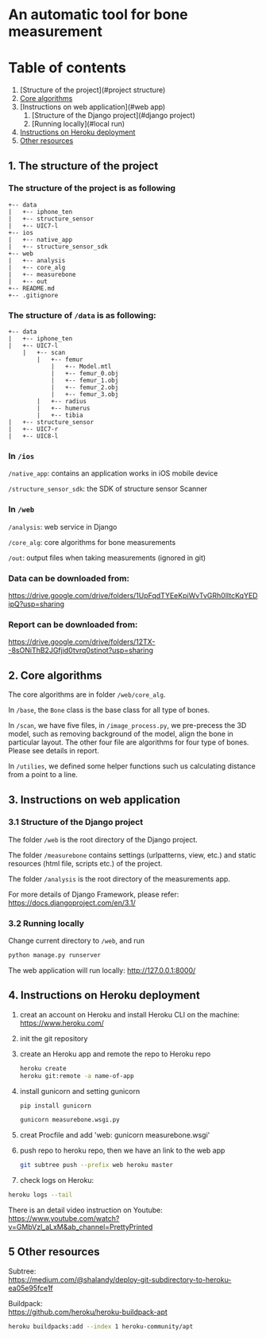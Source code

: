 # An automatic tool for bone measurement

# Table of contents
1. [Structure of the project](#project structure)
2. [Core algorithms](#algorithms)
3. [Instructions on web application](#web app)
    1. [Structure of the Django project](#django project)
    1. [Running locally](#local run)
4. [Instructions on Heroku deployment](#heroku)
5. [Other resources](#resources)


## 1. The structure of the project <a name="project structure"></a>

### The structure of the project is as following
```
+-- data
|   +-- iphone_ten
|   +-- structure_sensor
|   +-- UIC7-l
+-- ios
|   +-- native_app
|   +-- structure_sensor_sdk
+-- web
|   +-- analysis
|   +-- core_alg
|   +-- measurebone
|   +-- out
+-- README.md
+-- .gitignore
```

### The structure of `/data` is as following:

```
+-- data
|   +-- iphone_ten
|   +-- UIC7-l
    |   +-- scan
        |   +-- femur
            |   +-- Model.mtl
            |   +-- femur_0.obj
            |   +-- femur_1.obj
            |   +-- femur_2.obj
            |   +-- femur_3.obj
        |   +-- radius
        |   +-- humerus
        |   +-- tibia
|   +-- structure_sensor
|   +-- UIC7-r
|   +-- UIC8-l

```

### In `/ios` 

`/native_app`: contains an application works in iOS mobile device 

`/structure_sensor_sdk`: the SDK of structure sensor Scanner 

### In `/web` 

`/analysis`: web service in Django 

`/core_alg`: core algorithms for bone measurements 

`/out`: output files when taking measurements (ignored in git)

### Data can be downloaded from: 

https://drive.google.com/drive/folders/1UpFqdTYEeKpiWvTvGRh0lItcKqYEDipQ?usp=sharing

### Report can be downloaded from: 

https://drive.google.com/drive/folders/12TX--8sONiThB2JGfjid0tvrq0stinot?usp=sharing


## 2. Core algorithms <a name="algorithms"></a>
The core algorithms are in folder `/web/core_alg`.
 
In `/base`, the ```Bone``` class is the base class for all type of bones.

In `/scan`, we have five files, in `/image_process.py`, 
we pre-precess the 3D model, such as removing background of the model, align the bone in particular layout.
The other four file are algorithms for four type of bones. Please see details in report.

In `/utilies`, we defined some helper functions such us calculating distance from a point to a line.


## 3. Instructions on web application  <a name="web app"></a>
### 3.1 Structure of the Django project<a name="django project"></a>
The folder `/web` is the root directory of the Django project.

The folder `/measurebone` contains settings (urlpatterns, view, etc.) and 
static resources (html file, scripts etc.) of the project.

The folder `/analysis` is the root directory of the measurements app. 

For more details of Django Framework, please refer:  https://docs.djangoproject.com/en/3.1/

### 3.2 Running locally <a name="local run"></a>
Change current directory to `/web`, and run 
```bash
python manage.py runserver
```
The web application will run locally: http://127.0.0.1:8000/


## 4. Instructions on Heroku deployment <a name="heroku"></a>
1. creat an account on Heroku and install Heroku CLI on the machine: 
https://www.heroku.com/

1. init the git repository 

1. create an Heroku app and remote the repo to Heroku repo
    ```bash
    heroku create
    heroku git:remote -a name-of-app
    ```
1. install gunicorn and setting gunicorn
    ```bash
    pip install gunicorn 
    ```
     
    ```bash
    gunicorn measurebone.wsgi.py
    ```
1. creat Procfile and add 'web: gunicorn measurebone.wsgi'

1. push repo to heroku repo, then we have an link to the web app
    ```bash
    git subtree push --prefix web heroku master
    ```
   
1. check logs on Heroku:
```bash
heroku logs --tail
```

There is an detail video instruction on Youtube:
https://www.youtube.com/watch?v=GMbVzl_aLxM&ab_channel=PrettyPrinted


## 5 Other resources <a name="resources"></a>

Subtree: \
https://medium.com/@shalandy/deploy-git-subdirectory-to-heroku-ea05e95fce1f

Buildpack: \
https://github.com/heroku/heroku-buildpack-apt
```bash
heroku buildpacks:add --index 1 heroku-community/apt
```







